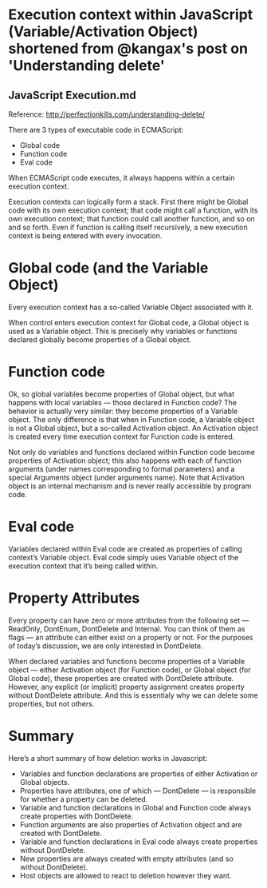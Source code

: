 # Execution context within JavaScript (Variable/Activation Object) shortened from @kangax's post on 'Understanding delete'

## JavaScript Execution.md

Reference: 
http://perfectionkills.com/understanding-delete/

There are 3 types of executable code in ECMAScript: 

* Global code
* Function code
* Eval code

When ECMAScript code executes, it always happens within a certain execution context.

Execution contexts can logically form a stack. First there might be Global code with its own execution context; that code might call a function, with its own execution context; that function could call another function, and so on and so forth. Even if function is calling itself recursively, a new execution context is being entered with every invocation.

Global code (and the Variable Object)
=====================================

Every execution context has a so-called Variable Object associated with it.

When control enters execution context for Global code, a Global object is used as a Variable object. This is precisely why variables or functions declared globally become properties of a Global object.

Function code
=============

Ok, so global variables become properties of Global object, but what happens with local variables — those declared in Function code? The behavior is actually very similar: they become properties of a Variable object. The only difference is that when in Function code, a Variable object is not a Global object, but a so-called Activation object. An Activation object is created every time execution context for Function code is entered.

Not only do variables and functions declared within Function code become properties of Activation object; this also happens with each of function arguments (under names corresponding to formal parameters) and a special Arguments object (under arguments name). Note that Activation object is an internal mechanism and is never really accessible by program code.

Eval code
=========

Variables declared within Eval code are created as properties of calling context’s Variable object. Eval code simply uses Variable object of the execution context that it’s being called within.

Property Attributes
===================

Every property can have zero or more attributes from the following set — ReadOnly, DontEnum, DontDelete and Internal. You can think of them as flags — an attribute can either exist on a property or not. For the purposes of today’s discussion, we are only interested in DontDelete.

When declared variables and functions become properties of a Variable object — either Activation object (for Function code), or Global object (for Global code), these properties are created with DontDelete attribute. However, any explicit (or implicit) property assignment creates property without DontDelete attribute. And this is essentialy why we can delete some properties, but not others.

Summary
=======

Here’s a short summary of how deletion works in Javascript:

* Variables and function declarations are properties of either Activation or Global objects.
* Properties have attributes, one of which — DontDelete — is responsible for whether a property can be deleted.
* Variable and function declarations in Global and Function code always create properties with DontDelete.
* Function arguments are also properties of Activation object and are created with DontDelete.
* Variable and function declarations in Eval code always create properties without DontDelete.
* New properties are always created with empty attributes (and so without DontDelete).
* Host objects are allowed to react to deletion however they want.

